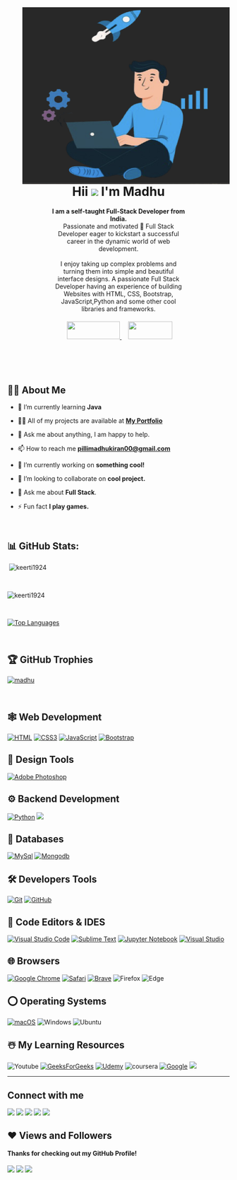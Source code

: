 <img align="right" alt="GIF" src="madhu2.png" height='400px' width='470px' />

<div style="margin:50px; padding:50px;">
<h1 align="center" >Hii <img src="https://raw.githubusercontent.com/MartinHeinz/MartinHeinz/master/wave.gif" width="30px"> I'm Madhu</h1>
<p align="center">
<b>I am a self-taught Full-Stack Developer from India.</b> <br>
Passionate and motivated 🚀 Full Stack Developer eager to kickstart a successful career in the dynamic world of web development.<br><br/>
I enjoy taking up complex problems and turning them into simple and beautiful interface designs. 
A passionate Full Stack Developer having an experience of building Websites with HTML, CSS, Bootstrap, JavaScript,Python and some other cool libraries and frameworks.</p>

<center>
    <div align="center" style="margin-top:20px;">
    <a href="#contact" style="padding:10px;">
        <img height="40px" width="120px" src="https://img.shields.io/badge/contact-%23430098.svg?style=for-the-badge&logoColor=white">
    </a>
    <a href="Madhu_resume .pdf" style="padding:5px;">
        <img height="40px" width="100px" src="https://img.shields.io/badge/resume-%23430098.svg?style=for-the-badge&logoColor=white">
    </a>
</div>
</center>
 
</div>



## 🙋‍♂️ About Me

- 🌱 I’m currently learning **Java**

- 👨‍💻 All of my projects are available at **[My Portfolio](https://madhu.github.io/Portfolio-Website/)**

- 💬 Ask me about anything, I am happy to help.

- 📫 How to reach me **pillimadhukiran00@gmail.com**

- 🔭 I’m currently working on <b>something cool!</b>
  
- 👯 I’m looking to collaborate on <b>cool project.</b>
  
- 💬 Ask me about <b>Full Stack</b>.<br/>

- ⚡ Fun fact **I play games.**
  
<br>

## 📊 GitHub Stats:
<p>&nbsp;<img align="center" src="https://github-readme-stats.vercel.app/api?username=Madhukiran00&show_icons=true&count_private=true&theme=react&hide_border=true&bg_color=0D1117" alt="keerti1924" /></p>
<br>

<p><img align="center" src="https://github-readme-streak-stats.herokuapp.com/?user=Madhukiran00&show_icons=true&count_private=true&theme=react&hide_border=true&bg_color=0D1117" alt="keerti1924" /></p>
<br>

<p><a href="https://github.com/Madhukiran00/github-readme-stats"><img alt="Top Languages" src="https://github-readme-stats.vercel.app/api/top-langs/?username=Madhukiran00&langs_count=8&count_private=true&layout=compact&theme=react&hide_border=true&bg_color=0D1117" /></a>
</p>
<br>

## 🏆 GitHub Trophies
<p align="left"> <a href="https://github.com/Madhukiran00/"><img src="https://github-profile-trophy.vercel.app/?username=Madhukiran00&show_icons=true&count_private=true&theme=react&hide_border=true&bg_color=0D1117" alt="madhu" /></a> </p>
<br>


## 🕸️ Web Development

[![HTML](https://img.shields.io/badge/HTML5-E34F26?style=for-the-badge&logo=html5&logoColor=white "HTML")][repo]
[![CSS3](https://img.shields.io/badge/CSS3-1572B6?style=for-the-badge&logo=css3&logoColor=white "CSS")][repo]
[![JavaScript](https://img.shields.io/badge/JavaScript-F7DF1E?style=for-the-badge&logo=javascript&logoColor=black "JavaScript")][repo]
[![Bootstrap](https://img.shields.io/badge/Bootstrap-563D7C?style=for-the-badge&logo=bootstrap&logoColor=white "Bootstrap")][repo]



## 🍧 Design Tools

[![Adobe Photoshop](https://img.shields.io/badge/adobe%20photoshop-%2331A8FF.svg?style=for-the-badge&logo=adobe%20photoshop&logoColor=white)][repo]

## ⚙️ Backend Development


[![Python](https://img.shields.io/badge/python-3670A0?style=for-the-badge&logo=python&logoColor=ffdd54 "Python")][repo]
[![](https://img.shields.io/badge/django-yellow?style=for-the-badge&logo=django&logoColor=white)][repo]


## 📅 Databases

[![MySql](https://img.shields.io/badge/MySQL-00000F?style=for-the-badge&logo=mysql&logoColor=white "MySql")][repo]
[![Mongodb](https://img.shields.io/badge/MongoDB-4EA94B?style=for-the-badge&logo=mongodb&logoColor=white "Mongodb")][repo]




## 🛠️ Developers Tools

[![Git](https://img.shields.io/badge/Git-F05032?style=for-the-badge&logo=git&logoColor=white "Git")][repo]
[![GitHub](https://img.shields.io/badge/github-%23121011.svg?style=for-the-badge&logo=github&logoColor=white "GitHub")][repo]



>


## 📄 Code Editors & IDES

[![Visual Studio Code](https://img.shields.io/badge/VS%20Code-0078d7.svg?style=for-the-badge&logo=visual-studio-code&logoColor=white "Visual Studio Code")][repo]
[![Sublime Text](https://img.shields.io/badge/sublime_text-%23575757.svg?style=for-the-badge&logo=sublime-text&logoColor=important "Sublime Text")][repo]
[![Jupyter Notebook](https://img.shields.io/badge/jupyter-%23FA0F00.svg?style=for-the-badge&logo=jupyter&logoColor=white)][repo]
[![Visual Studio](https://img.shields.io/badge/Visual%20Studio-5C2D91.svg?style=for-the-badge&logo=visual-studio&logoColor=white "Visual Studio")][repo]

## 🌐 Browsers

[![Google Chrome](https://img.shields.io/badge/Google%20Chrome-317cee?style=for-the-badge&logo=GoogleChrome&logoColor=white)][repo]
[![Safari](https://img.shields.io/badge/Safari-000000?style=for-the-badge&logo=safari&logoColor=white "Safari")][repo]
[![Brave](https://img.shields.io/badge/Brave-FB542B?style=for-the-badge&logo=Brave&logoColor=white "Brave")][repo]
![Firefox](https://img.shields.io/badge/Firefox-FF7139?style=for-the-badge&logo=Firefox-Browser&logoColor=white)
![Edge](https://img.shields.io/badge/Edge-0078D7?style=for-the-badge&logo=Microsoft-edge&logoColor=white)


## ⭕ Operating Systems

[![macOS](https://img.shields.io/badge/macOS-000000?style=for-the-badge&logo=apple&logoColor=white "macOS")][repo]
![Windows](https://img.shields.io/badge/Windows-0078D6?style=for-the-badge&logo=windows&logoColor=white)
![Ubuntu](https://img.shields.io/badge/Ubuntu-E95420?style=for-the-badge&logo=ubuntu&logoColor=white)



## ☃️ My Learning Resources

![Youtube](https://img.shields.io/badge/YouTube-FF0000?style=for-the-badge&logo=youtube&logoColor=white)
[![GeeksForGeeks](https://img.shields.io/badge/GeeksforGeeks-gray?style=for-the-badge&logo=geeksforgeeks&logoColor=35914c)][gog]
[![Udemy](https://img.shields.io/badge/Udemy-A435F0?style=for-the-badge&logo=Udemy&logoColor=white)][udemy]
![coursera](https://img.shields.io/badge/coursera-317cee?style=for-the-badge&logo=coursera&logoColor=white)
[![Google](https://img.shields.io/badge/google-4285F4?style=for-the-badge&logo=google&logoColor=white)][google]
[![](https://img.shields.io/badge/GitHub-100000?style=for-the-badge&logo=github&logoColor=white)][github]

[medium]: https://medium.com/
[github]: https://github.com/
[google]: https://www.google.com
[mdn]: https://developer.mozilla.org/en-US/
[wiki]: https://en.wikipedia.org/wiki/Main_Page
[udemy]: https://www.udemy.com/
[gog]: https://www.geeksforgeeks.org/
[fcc]: https://www.freecodecamp.org/
[sof]: https://stackoverflow.com/
[repo]: https://github.com/keerti1924?tab=repositories
<hr />




## Connect with me
<p align="left" id="contact">

<a href = "https://www.linkedin.com/in/contactmadhukiran/"><img src="https://img.icons8.com/fluent/48/000000/linkedin.png"/></a>
<a href = "https://x.com/madhukiran00"><img src="https://img.icons8.com/fluent/48/000000/twitter.png"/></a>
<a href = "https://www.instagram.com/i_am_safe_00/"><img src="https://img.icons8.com/fluent/48/000000/instagram-new.png"/></a>
<a href = "https://www.facebook.com/share/15iex1aEcy/"><img src="https://img.icons8.com/fluent/48/000000/facebook.png"/></a>
<a href = "https://github.com/Madhukiran00"><img src="https://img.icons8.com/fluent/48/000000/github.png"/></a>

</p>

## ❤ Views and Followers
#### Thanks for checking out my GitHub Profile! 
![](https://ForTheBadge.com/images/badges/built-with-love.svg)
![](https://img.shields.io/github/followers/Madhukiran00?logo=github&style=for-the-badge)
<a href="https://github.com/keerti1924/github-profile-views-counter">
    <img src="https://komarev.com/ghpvc/?username=keerti192&style=for-the-badge">
</a>

[Ÿ HŸPE]: https://yhype.me
[GitHub Profile Views Counter]: https://github.com/Madhukirna00/github-profile-views-counter



